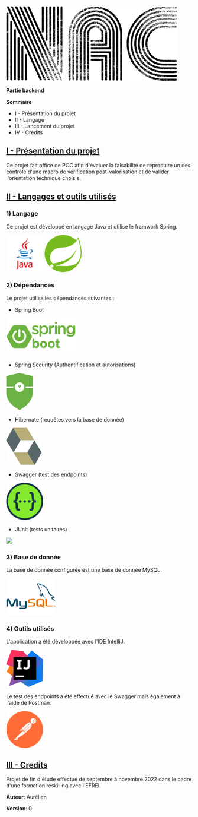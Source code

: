 ![logo](https://github.com/Ptiga/nac-backend/blob/main/img/NAC.png)

**Partie backend**



**Sommaire**
* I - Présentation du projet
* II - Langage
* III - Lancement du projet
* IV - Crédits



## <u>I - Présentation du projet</u>

Ce projet fait office de POC afin d'évaluer la faisabilité de reproduire un des contrôle d'une macro de vérification post-valorisation et de valider l'orientation technique choisie.



## <u>II - Langages et outils utilisés</u>


### 1) Langage

Ce projet est développé en langage Java et utilise le framwork Spring.

<img src="https://github.com/Ptiga/nac-backend/blob/main/img/logo-java.png" data-canonical-src="https://github.com/Ptiga/nac-backend/blob/main/img/logo-java.png"  height="100" /> <img src="https://github.com/Ptiga/nac-backend/blob/main/img/logo-spring.png" data-canonical-src="https://github.com/Ptiga/nac-backend/blob/main/img/logo-spring.png"  height="100" />


### 2) Dépendances

Le projet utilise les dépendances suivantes :

* Spring Boot
<img src="https://github.com/Ptiga/nac-backend/blob/main/img/logo-springboot.png" data-canonical-src="https://github.com/Ptiga/nac-backend/blob/main/img/logo-springboot.png" height="100" />

* Spring Security (Authentification et autorisations)
<img src="https://github.com/Ptiga/nac-backend/blob/main/img/Spring Security.png" data-canonical-src="https://github.com/Ptiga/nac-backend/blob/main/img/Spring Security.png" height="100" />

* Hibernate (requêtes vers la base de donnée)
<img src="https://github.com/Ptiga/nac-backend/blob/main/img/Hibernate.png" data-canonical-src="https://github.com/Ptiga/nac-backend/blob/main/img/Hibernate.png" height="100" />

* Swagger (test des endpoints)
<img src="https://github.com/Ptiga/nac-backend/blob/main/img/Swagger.png" data-canonical-src="https://github.com/Ptiga/nac-backend/blob/main/img/Swagger.png" height="100" />

* JUnit (tests unitaires)
<img src="https://www.sparks-formation.com/wp-content/uploads/2020/06/Junit-logo.png" data-canonical-src="https://www.sparks-formation.com/wp-content/uploads/2020/06/Junit-logo.png" height="100" />


### 3) Base de donnée

La base de donnée configurée est une base de donnée MySQL.

<img src="https://github.com/Ptiga/nac-backend/blob/main/img/logo-mysql.png" data-canonical-src="https://github.com/Ptiga/nac-backend/blob/main/img/logo-mysql.png" height="100" />


### 4) Outils utilisés

L'application a été développée avec l'IDE IntelliJ.

<img src="https://github.com/Ptiga/nac-backend/blob/main/img/logo-IntelliJ.png" data-canonical-src="https://github.com/Ptiga/nac-backend/blob/main/img/logo-IntelliJ.png" height="100" />

Le test des endpoints a été effectué avec le Swagger mais également à l'aide de Postman.

<img src="https://github.com/Ptiga/nac-backend/blob/main/img/logo-postman.png" data-canonical-src="https://github.com/Ptiga/nac-backend/blob/main/img/logo-postman.png" height="100" />



## <u>III - Credits</u>

Projet de fin d'étude effectué de septembre à novembre 2022 dans le cadre d'une formation reskilling avec l'EFREI.

**Auteur**: Aurélien

**Version**: 0


